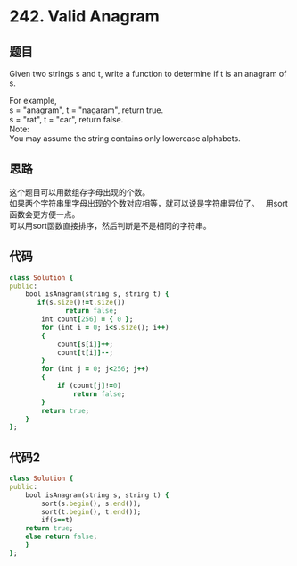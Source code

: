# 242. Valid Anagram
## 题目
Given two strings s and t, write a function to determine if t is an anagram of s.  

For example,  
s = "anagram", t = "nagaram", return true.  
s = "rat", t = "car", return false.  
Note:  
You may assume the string contains only lowercase alphabets.  
## 思路
这个题目可以用数组存字母出现的个数。  
如果两个字符串里字母出现的个数对应相等，就可以说是字符串异位了。  
用sort函数会更方便一点。  
可以用sort函数直接排序，然后判断是不是相同的字符串。
## 代码
```ruby
class Solution {
public:
	bool isAnagram(string s, string t) {
	   if(s.size()!=t.size())
              return false;
		int count[256] = { 0 };
		for (int i = 0; i<s.size(); i++) 
		{
			count[s[i]]++;
			count[t[i]]--;
		}
		for (int j = 0; j<256; j++) 
		{
			if (count[j]!=0)
				return false;
		}
		return true;
	}
};
```
## 代码2
```ruby
class Solution {
public:
    bool isAnagram(string s, string t) { 
        sort(s.begin(), s.end());
        sort(t.begin(), t.end());
        if(s==t)
	return true;
	else return false;
	}
};
```

